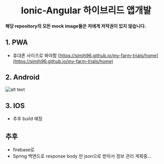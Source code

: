 <h1><center> <font> Ionic-Angular 하이브리드 앱개발 </font> </center></h1>

#### 해당 repository의 모든 mock image들은 저에게 저작권이 있지 않습니다.

## 1. PWA
- 휴대폰 사이즈로 봐야함
[https://simjh96.github.io/my-farm-trials/home](https://simjh96.github.io/my-farm-trials/home)

## 2. Android

![alt text](Nexus_5_API_30_5554.gif)

## 3. IOS

- 추후 build 예정

## 추후 
- firebase로 
- Spring 백엔드로 response body 만 json으로 받아서 정보 관리 계획중...
